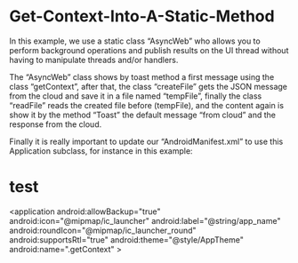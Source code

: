# Get-Context-Into-A-Static-Method

In this example, we use a static class “AsyncWeb” who allows you to perform background operations and publish results on the UI thread without having to manipulate threads and/or handlers. 

The “AsyncWeb” class shows by toast method a first message using the class “getContext”, after that, the class “createFile” gets the JSON message from the cloud and save it in a file named “tempFile”, finally the class “readFile” reads the created file before (tempFile), and the content again is show it by the method “Toast” the default message “from cloud” and the response from the cloud.

Finally it is really important to update our “AndroidManifest.xml” to use this Application subclass, for instance in this example:
<h1>test</h1>

&lt;application
    android:allowBackup="true"
    android:icon="@mipmap/ic_launcher"
    android:label="@string/app_name"
    android:roundIcon="@mipmap/ic_launcher_round"
    android:supportsRtl="true"
    android:theme="@style/AppTheme"
    android:name=".getContext"
    &gt;
	

